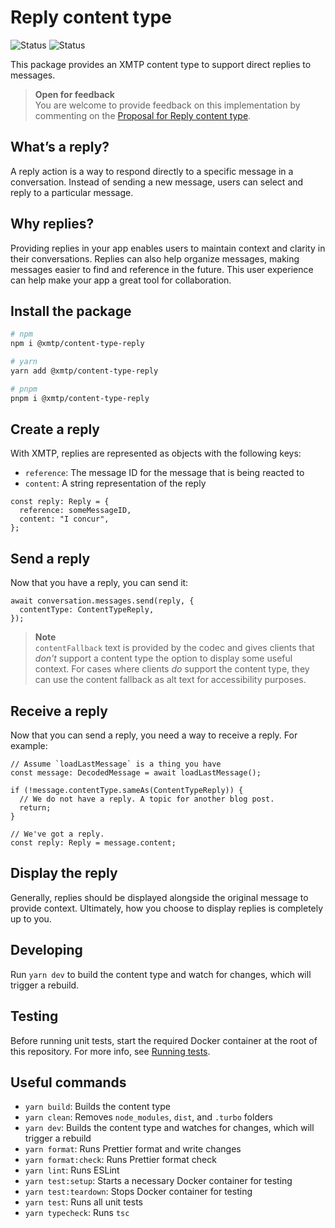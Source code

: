 # Reply content type

![Status](https://img.shields.io/badge/Content_type_status-Standards--track-yellow) ![Status](https://img.shields.io/badge/Reference_implementation_status-Beta-yellow)

This package provides an XMTP content type to support direct replies to messages.

> **Open for feedback**  
> You are welcome to provide feedback on this implementation by commenting on the [Proposal for Reply content type](https://github.com/orgs/xmtp/discussions/35).

## What’s a reply?

A reply action is a way to respond directly to a specific message in a conversation. Instead of sending a new message, users can select and reply to a particular message.

## Why replies?

Providing replies in your app enables users to maintain context and clarity in their conversations. Replies can also help organize messages, making messages easier to find and reference in the future. This user experience can help make your app a great tool for collaboration.

## Install the package

```bash
# npm
npm i @xmtp/content-type-reply

# yarn
yarn add @xmtp/content-type-reply

# pnpm
pnpm i @xmtp/content-type-reply
```

## Create a reply

With XMTP, replies are represented as objects with the following keys:

- `reference`: The message ID for the message that is being reacted to
- `content`: A string representation of the reply

```tsx
const reply: Reply = {
  reference: someMessageID,
  content: "I concur",
};
```

## Send a reply

Now that you have a reply, you can send it:

```tsx
await conversation.messages.send(reply, {
  contentType: ContentTypeReply,
});
```

> **Note**  
> `contentFallback` text is provided by the codec and gives clients that _don't_ support a content type the option to display some useful context. For cases where clients *do* support the content type, they can use the content fallback as alt text for accessibility purposes.

## Receive a reply

Now that you can send a reply, you need a way to receive a reply. For example:

```tsx
// Assume `loadLastMessage` is a thing you have
const message: DecodedMessage = await loadLastMessage();

if (!message.contentType.sameAs(ContentTypeReply)) {
  // We do not have a reply. A topic for another blog post.
  return;
}

// We've got a reply.
const reply: Reply = message.content;
```

## Display the reply

Generally, replies should be displayed alongside the original message to provide context. Ultimately, how you choose to display replies is completely up to you.

## Developing

Run `yarn dev` to build the content type and watch for changes, which will trigger a rebuild.

## Testing

Before running unit tests, start the required Docker container at the root of this repository. For more info, see [Running tests](../../README.md#running-tests).

## Useful commands

- `yarn build`: Builds the content type
- `yarn clean`: Removes `node_modules`, `dist`, and `.turbo` folders
- `yarn dev`: Builds the content type and watches for changes, which will trigger a rebuild
- `yarn format`: Runs Prettier format and write changes
- `yarn format:check`: Runs Prettier format check
- `yarn lint`: Runs ESLint
- `yarn test:setup`: Starts a necessary Docker container for testing
- `yarn test:teardown`: Stops Docker container for testing
- `yarn test`: Runs all unit tests
- `yarn typecheck`: Runs `tsc`
